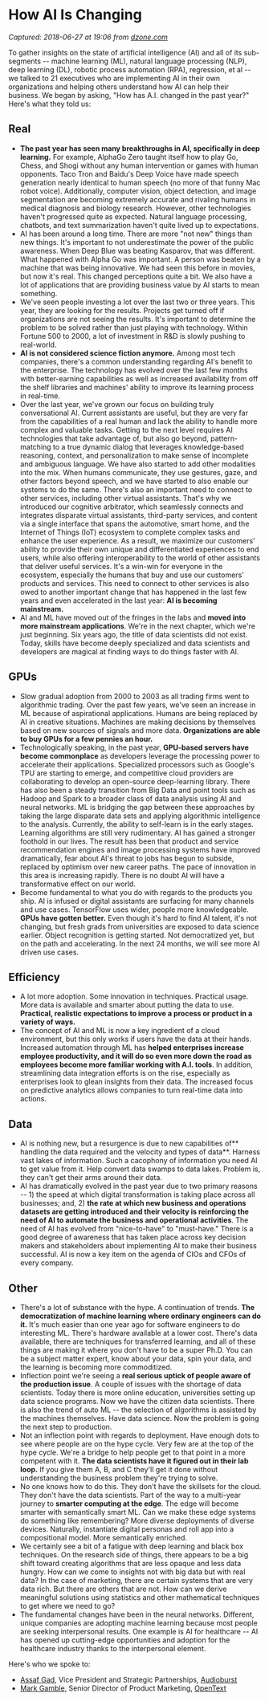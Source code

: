# How AI Is Changing

_Captured: 2018-06-27 at 19:06 from [dzone.com](https://dzone.com/articles/how-ai-is-changing?edition=383268&utm_source=Daily%20Digest&utm_medium=email&utm_campaign=Daily%20Digest%202018-06-27)_

To gather insights on the state of artificial intelligence (AI) and all of its sub-segments -- machine learning (ML), natural language processing (NLP), deep learning (DL), robotic process automation (RPA), regression, et al -- we talked to 21 executives who are implementing AI in their own organizations and helping others understand how AI can help their business. We began by asking, "How has A.I. changed in the past year?" Here's what they told us:

## Real

  * **The past year has seen many breakthroughs in AI, specifically in deep learning.** For example, AlphaGo Zero taught itself how to play Go, Chess, and Shogi without any human intervention or games with human opponents. Taco Tron and Baidu's Deep Voice have made speech generation nearly identical to human speech (no more of that funny Mac robot voice). Additionally, computer vision, object detection, and image segmentation are becoming extremely accurate and rivaling humans in medical diagnosis and biology research. However, other technologies haven't progressed quite as expected. Natural language processing, chatbots, and text summarization haven't quite lived up to expectations.
  * AI has been around a long time. There are more "not new" things than new things. It's important to not underestimate the power of the public awareness. When Deep Blue was beating Kasparov, that was different. What happened with Alpha Go was important. A person was beaten by a machine that was being innovative. We had seen this before in movies, but now it's real. This changed perceptions quite a bit. We also have a lot of applications that are providing business value by AI starts to mean something.
  * We've seen people investing a lot over the last two or three years. This year, they are looking for the results. Projects get turned off if organizations are not seeing the results. It's important to determine the problem to be solved rather than just playing with technology. Within Fortune 500 to 2000, a lot of investment in R&D is slowly pushing to real-world.
  * **AI is not considered science fiction anymore.** Among most tech companies, there's a common understanding regarding AI's benefit to the enterprise. The technology has evolved over the last few months with better-earning capabilities as well as increased availability from off the shelf libraries and machines' ability to improve its learning process in real-time.
  * Over the last year, we've grown our focus on building truly conversational AI. Current assistants are useful, but they are very far from the capabilities of a real human and lack the ability to handle more complex and valuable tasks. Getting to the next level requires AI technologies that take advantage of, but also go beyond, pattern-matching to a true dynamic dialog that leverages knowledge-based reasoning, context, and personalization to make sense of incomplete and ambiguous language. We have also started to add other modalities into the mix. When humans communicate, they use gestures, gaze, and other factors beyond speech, and we have started to also enable our systems to do the same. There's also an important need to connect to other services, including other virtual assistants. That's why we introduced our cognitive arbitrator, which seamlessly connects and integrates disparate virtual assistants, third-party services, and content via a single interface that spans the automotive, smart home, and the Internet of Things (IoT) ecosystem to complete complex tasks and enhance the user experience. As a result, we maximize our customers' ability to provide their own unique and differentiated experiences to end users, while also offering interoperability to the world of other assistants that deliver useful services. It's a win-win for everyone in the ecosystem, especially the humans that buy and use our customers' products and services. This need to connect to other services is also owed to another important change that has happened in the last few years and even accelerated in the last year: **AI is becoming mainstream.**
  * AI and ML have moved out of the fringes in the labs and **moved into more mainstream applications**. We're in the next chapter, which we're just beginning. Six years ago, the title of data scientists did not exist. Today, skills have become deeply specialized and data scientists and developers are magical at finding ways to do things faster with AI.

## GPUs

  * Slow gradual adoption from 2000 to 2003 as all trading firms went to algorithmic trading. Over the past few years, we've seen an increase in ML because of aspirational applications. Humans are being replaced by AI in creative situations. Machines are making decisions by themselves based on new sources of signals and more data. **Organizations are able to buy GPUs for a few pennies an hour.**
  * Technologically speaking, in the past year, **GPU-based servers have become commonplace** as developers leverage the processing power to accelerate their applications. Specialized processors such as Google's TPU are starting to emerge, and competitive cloud providers are collaborating to develop an open-source deep-learning library. There has also been a steady transition from Big Data and point tools such as Hadoop and Spark to a broader class of data analysis using AI and neural networks. ML is bridging the gap between these approaches by taking the large disparate data sets and applying algorithmic intelligence to the analysis. Currently, the ability to self-learn is in the early stages. Learning algorithms are still very rudimentary. AI has gained a stronger foothold in our lives. The result has been that product and service recommendation engines and image processing systems have improved dramatically, fear about AI's threat to jobs has begun to subside, replaced by optimism over new career paths. The pace of innovation in this area is increasing rapidly. There is no doubt AI will have a transformative effect on our world. 
  * Become fundamental to what you do with regards to the products you ship. AI is infused or digital assistants are surfacing for many channels and use cases. TensorFlow uses wider, people more knowledgeable. **GPUs have gotten better.** Even though it's hard to find AI talent, it's not changing, but fresh grads from universities are exposed to data science earlier. Object recognition is getting started. Not democratized yet, but on the path and accelerating. In the next 24 months, we will see more AI driven use cases.

## Efficiency

  * A lot more adoption. Some innovation in techniques. Practical usage. More data is available and smarter about putting the data to use. **Practical, realistic expectations to improve a process or product in a variety of ways.**
  * The concept of AI and ML is now a key ingredient of a cloud environment, but this only works if users have the data at their hands. Increased automation through ML has **helped enterprises increase employee productivity, and it will do so even more down the road as employees become more familiar working with A.I. tools**. In addition, streamlining data integration efforts is on the rise, especially as enterprises look to glean insights from their data. The increased focus on predictive analytics allows companies to turn real-time data into actions.

## Data

  * AI is nothing new, but a resurgence is due to new capabilities of** handling the data required and the velocity and types of data**. Harness vast lakes of information. Such a cacophony of information you need AI to get value from it. Help convert data swamps to data lakes. Problem is, they can't get their arms around their data. 
  * AI has dramatically evolved in the past year due to two primary reasons -- 1) the speed at which digital transformation is taking place across all businesses; and, 2) **the rate at which new business and operations datasets are getting introduced and their velocity is reinforcing the need of AI to automate the business and operational activities**. The need of AI has evolved from "nice-to-have" to "must-have." There is a good degree of awareness that has taken place across key decision makers and stakeholders about implementing AI to make their business successful. AI is now a key item on the agenda of CIOs and CFOs of every company.

## Other

  * There's a lot of substance with the hype. A continuation of trends. **The democratization of machine learning where ordinary engineers can do it.** It's much easier than one year ago for software engineers to do interesting ML. There's hardware available at a lower cost. There's data available, there are techniques for transferred learning, and all of these things are making it where you don't have to be a super Ph.D. You can be a subject matter expert, know about your data, spin your data, and the learning is becoming more commoditized.
  * Inflection point we're seeing a **real serious uptick of people aware of the production issue**. A couple of issues with the shortage of data scientists. Today there is more online education, universities setting up data science programs. Now we have the citizen data scientists. There is also the trend of auto ML -- the selection of algorithms is assisted by the machines themselves. Have data science. Now the problem is going the next step to production.
  * Not an inflection point with regards to deployment. Have enough dots to see where people are on the hype cycle. Very few are at the top of the hype cycle. We're a bridge to help people get to that point in a more competent with it. **The data scientists have it figured out in their lab loop.** If you give them A, B, and C they'll get it done without understanding the business problem they're trying to solve.
  * No one knows how to do this. They don't have the skillsets for the cloud. They don't have the data scientists. Part of the way to a multi-year journey to **smarter computing at the edge**. The edge will become smarter with semantically smart ML. Can we make these edge systems do something like remembering? More diverse deployments of diverse devices. Naturally, instantiate digital personas and roll app into a compositional model. More semantically enriched.
  * We certainly see a bit of a fatigue with deep learning and black box techniques. On the research side of things, there appears to be a big shift toward creating algorithms that are less opaque and less data hungry. How can we come to insights not with big data but with real data? In the case of marketing, there are certain systems that are very data rich. But there are others that are not. How can we derive meaningful solutions using statistics and other mathematical techniques to get where we need to go?
  * The fundamental changes have been in the neural networks. Different, unique companies are adopting machine learning because most people are seeking interpersonal results. One example is AI for healthcare -- AI has opened up cutting-edge opportunities and adoption for the healthcare industry thanks to the interpersonal element.

Here's who we spoke to:

  * [Assaf Gad](https://www.linkedin.com/in/assaf-gad-ab1a338/), Vice President and Strategic Partnerships, [Audioburst](https://audioburst.com/)
  * [Mark Gamble](https://www.linkedin.com/in/magamble/), Senior Director of Product Marketing, [OpenText](https://www.opentext.com/)
